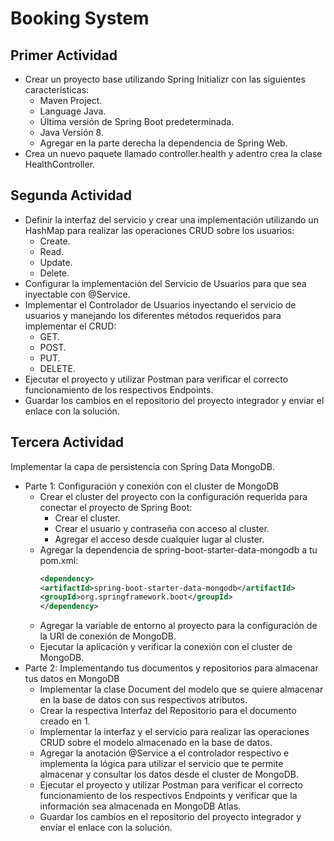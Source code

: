 # Booking System
## Primer Actividad
 * Crear un proyecto base utilizando Spring Initializr con las siguientes características:
    * Maven Project.
    * Language Java.
    * Última versión de Spring Boot predeterminada.
    * Java Versión 8.
    * Agregar en la parte derecha la dependencia de Spring Web.
* Crea un nuevo paquete llamado controller.health y adentro crea la clase HealthController.

## Segunda Actividad
* Definir la interfaz del servicio y crear una implementación utilizando un HashMap para realizar las operaciones CRUD sobre los usuarios:
   * Create.
   * Read.
   * Update.
   * Delete.
* Configurar la implementación del Servicio de Usuarios para que sea inyectable con @Service.
* Implementar el Controlador de Usuarios inyectando el servicio de usuarios y manejando los diferentes métodos requeridos para implementar el CRUD:
  * GET.
  * POST.
  * PUT.
  * DELETE.
* Ejecutar el proyecto y utilizar Postman para verificar el correcto funcionamiento de los respectivos Endpoints.
* Guardar los cambios en el repositorio del proyecto integrador y enviar el enlace con la solución.

## Tercera Actividad
Implementar la capa de persistencia con Spring Data MongoDB.
* Parte 1: Configuración y conexión con el cluster de MongoDB
  * Crear el cluster del proyecto con la configuración requerida para conectar el proyecto de Spring Boot:
    * Crear el cluster.
    * Crear el usuario y contraseña con acceso al cluster.
    * Agregar el acceso desde cualquier lugar al cluster.
  * Agregar la dependencia de spring-boot-starter-data-mongodb a tu pom.xml:
    ```xml
    <dependency> 
    <artifactId>spring-boot-starter-data-mongodb</artifactId>
    <groupId>org.springframework.boot</groupId> 
    </dependency>
  * Agregar la variable de entorno al proyecto para la configuración de la URI de conexión de MongoDB.
  * Ejecutar la aplicación y verificar la conexión con el cluster de MongoDB.
* Parte 2: Implementando tus documentos y repositorios para almacenar tus datos en MongoDB
  * Implementar la clase Document del modelo que se quiere almacenar en la base de datos con sus respectivos atributos. 
  * Crear la respectiva Interfaz del Repositorio para el documento creado en 1.
  * Implementar la interfaz y el servicio para realizar las operaciones CRUD sobre el modelo almacenado en la base de datos.
  * Agregar la anotación @Service a el controlador respectivo e implementa la lógica para utilizar el servicio que te permite almacenar y consultar los datos desde el cluster de MongoDB.
  * Ejecutar el proyecto y utilizar Postman para verificar el correcto funcionamiento de los respectivos Endpoints y verificar que la información sea almacenada en MongoDB Atlas.
  * Guardar los cambios en el repositorio del proyecto integrador y envíar el enlace con la solución.

